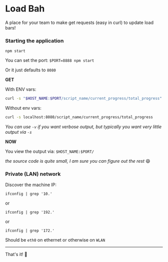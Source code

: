 # Load Bah

A place for your team to make get requests (easy in curl) to update load bars!

### Starting the application

`npm start`

You can set the port: `$PORT=8888 npm start`

Or it just defaults to `8080`

**GET**

With ENV vars:

```bash
curl -s "$HOST_NAME:$PORT/script_name/current_progress/total_progress"
```

Without env vars:

```bash
curl -s localhost:8080/script_name/current_progress/total_progress
```

_You can use `-v` if you want verbose output, but typically you want very little output via `-s`_

**NOW**

You view the output via: `$HOST_NAME:$PORT/`

_the source code is quite small, I am sure you can figure out the rest_ :smile:

### Private (LAN) network

Discover the machine IP:

`ifconfig | grep '10.'`

or

`ifconfig | grep '192.'`

or

`ifconfig | grep '172.'`

Should be `eth0` on ethernet or otherwise on `WLAN`

***

That's it! :tada:
